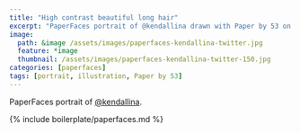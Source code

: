 ```yaml
---
title: "High contrast beautiful long hair"
excerpt: "PaperFaces portrait of @kendallina drawn with Paper by 53 on an iPad."
image: 
  path: &image /assets/images/paperfaces-kendallina-twitter.jpg 
  feature: *image
  thumbnail: /assets/images/paperfaces-kendallina-twitter-150.jpg
categories: [paperfaces]
tags: [portrait, illustration, Paper by 53]
---
```


PaperFaces portrait of [@kendallina](https://twitter.com/kendallina).

{% include boilerplate/paperfaces.md %}
